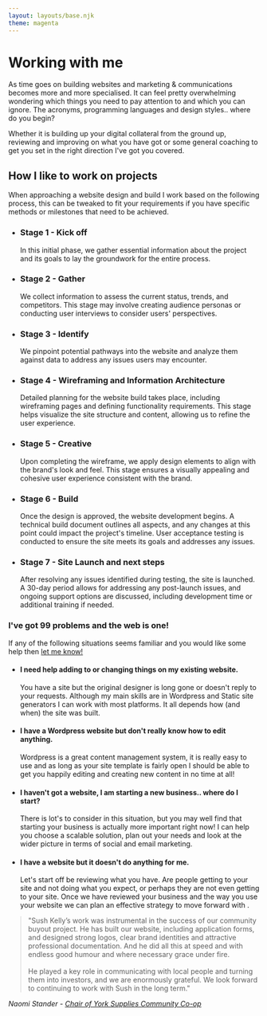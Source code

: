 ```yaml
---
layout: layouts/base.njk
theme: magenta
---
```

<div class="left flow">
<div>
<h1 class="title">Working with me</h1>

As time goes on building websites and marketing & communications becomes more and more specialised. It can feel pretty overwhelming wondering which things you need to pay attention to and which you can ignore. The acronyms, programming languages and design styles.. where do you begin?

Whether it is building up your digital collateral from the ground up, reviewing and improving on what you have got or some general coaching to get you set in the right direction I've got you covered.

<h2 class="title">How I like to work on projects</h2>
<p>When approaching a website design and build I work based on the following process, this
can be tweaked to fit your requirements if you have specific methods or milestones that
need to be achieved.</p>
<ul><li>
<h3>Stage 1 - Kick off</h3>
<p>In this initial phase, we gather essential information about the project and its goals to lay the groundwork for the entire process.</p></li>
<li>
<h3>Stage 2 - Gather</h3>
<p>
We collect information to assess the current status, trends, and competitors. This stage may involve creating audience personas or conducting user interviews to consider users' perspectives.</p></li>
<li>
<h3>Stage 3 - Identify</h3>
<p>
We pinpoint potential pathways into the website and analyze them against data to address any issues users may encounter.</p></li>
<li>
<h3>Stage 4 - Wireframing and Information Architecture</h3>
<p>
Detailed planning for the website build takes place, including wireframing pages and defining functionality requirements. This stage helps visualize the site structure and content, allowing us to refine the user experience.</p></li>
<li>
<h3>Stage 5 - Creative</h3>
<p>
Upon completing the wireframe, we apply design elements to align with the brand's look and feel. This stage ensures a visually appealing and cohesive user experience consistent with the brand.</p></li>
<li>
<h3>Stage 6 - Build</h3>
<p>
Once the design is approved, the website development begins. A technical build document outlines all aspects, and any changes at this point could impact the project's timeline. User acceptance testing is conducted to ensure the site meets its goals and addresses any issues.</p></li>
<li>
<h3>Stage 7 - Site Launch and next steps</h3>
<p>
After resolving any issues identified during testing, the site is launched. A 30-day period allows for addressing any post-launch issues, and ongoing support options are discussed, including development time or additional training if needed.</p></li>
</ul>
</div>
</div>
<div class="right flow">

<div class="calling-card calling-card--about">
<h3>I've got 99 problems and the web is one!</h3>
<p>If any of the following situations seems familiar and you would like some help then <a href="/contact/">let me know!</a></p>
<ul>
  <li><h4>I need help adding to or changing things on my existing website.</h4>
      <p>You have a site but the original designer is long gone or doesn't reply to your requests. Although my main skills are in Wordpress and Static site generators I can work with most platforms. It all depends how (and when) the site was built.</p>
  </li>
  <li><h4>I have a Wordpress website but don't really know how to edit anything.</h4>
<p>Wordpress is a great content management system, it is really easy to use and as long as your site template is fairly open I should be able to get you happily editing and creating new content in no time at all!</p></li>
  <li><h4>I haven't got a website, I am starting a new business.. where do I start?</h4>
<p>There is lot's to consider in this situation, but you may well find that starting your business is actually more important right now! I can help you choose a scalable solution, plan out your needs and look at the wider picture in terms of social and email marketing.</p></li>
  <li><h4>I have a website but it doesn't do anything for me.</h4>
<p>Let's start off be reviewing what you have. Are people getting to your site and not doing what you expect, or perhaps they are not even getting to your site. Once we have reviewed your business and the way you use your website we can plan an effective strategy to move forward with .</p></li>
</ul>
</div>
<div class="paper">
<blockquote ><p>"Sush Kelly’s work was instrumental in the success of our community buyout project. He has built our website, including application forms, and designed strong logos, clear brand identities and attractive professional documentation. And he did all this at speed  and with endless good humour and where necessary grace under fire. 
  <br><br>
  He played a key role in communicating with local people and turning them into investors, and we are enormously grateful. We look forward to continuing to work with Sush in the long term."</p></blockquote>
<cite>Naomi Stander - <a href="https://yorksuppliesco-op.co.uk/">Chair of York Supplies Community Co-op</a></cite>
</div>
</div>